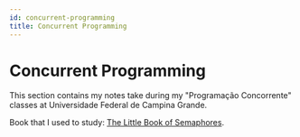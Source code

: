```yaml
---
id: concurrent-programming
title: Concurrent Programming
---
```


# Concurrent Programming

This section contains my notes take during my "Programação Concorrente" classes at Universidade Federal de Campina Grande.

Book that I used to study: [The Little Book of Semaphores](https://greenteapress.com/wp/semaphores/).
